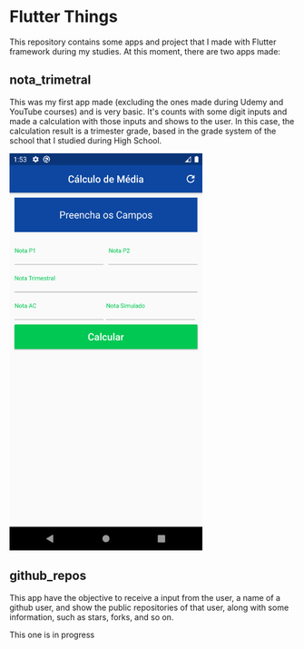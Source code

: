 ﻿# Flutter Things
This repository contains some apps and project that I made with Flutter framework during my studies.
At this moment, there are two apps made:
## nota_trimetral
This was my first app made (excluding the ones made during Udemy and YouTube courses) and is very basic.
It's counts with some digit inputs and made a calculation with those inputs and shows to the user.
In this case, the calculation result is a trimester grade, based in the grade system of the school that I studied during High School.

<img src="/images/nota_trimestral.png" height="700">

## github_repos
This app have the objective to receive a input from the user, a name of a github user, and show the public repositories of that user, along with some information, such as stars, forks, and so on.

This one is in progress

